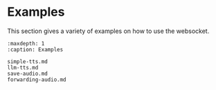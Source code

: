 # Examples

This section gives a variety of examples on how to use the websocket.

```{toctree}
:maxdepth: 1
:caption: Examples

simple-tts.md
llm-tts.md
save-audio.md
forwarding-audio.md
```
